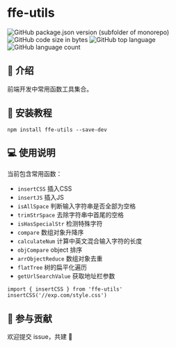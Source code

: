 # ffe-utils

![GitHub package.json version (subfolder of monorepo)](https://img.shields.io/github/package-json/v/weeui/ffe-utils?style=flat-square) ![GitHub code size in bytes](https://img.shields.io/github/languages/code-size/weeui/ffe-utils?style=flat-square) ![GitHub top language](https://img.shields.io/github/languages/top/weeui/ffe-utils?style=flat-square) ![GitHub language count](https://img.shields.io/github/languages/count/weeui/ffe-utils?style=flat-square)
## 📒 介绍

前端开发中常用函数工具集合。

## 🔧 安装教程

```
npm install ffe-utils --save-dev
```

## 💻 使用说明

当前包含常用函数：
- `insertCSS` 插入CSS
- `insertJS` 插入JS
- `isAllSpace` 判断输入字符串是否全部为空格
- `trimStrSpace` 去除字符串中首尾的空格
- `isHasSpecialStr` 检测特殊字符
- `compare` 数组对象升降序
- `calculateNum` 计算中英文混合输入字符的长度
- `objCompare` object 排序
- `arrObjectReduce` 数组对象去重
- `flatTree` 树的扁平化遍历
- `getUrlSearchValue` 获取地址栏参数


```
import { insertCSS } from 'ffe-utils'
insertCSS('//exp.com/style.css')
```

## 🤝 参与贡献

欢迎提交 issue，共建 🤝